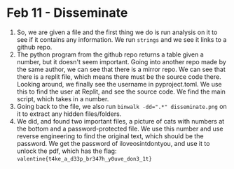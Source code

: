 # Feb 11 - Disseminate
1. So, we are given a file and the first thing we do is run analysis on it 
to see if it contains any information. We run `strings` and we see it 
links to a github repo. 
2. The python program from the github repo returns a table given a number, 
but it doesn't seem important. Going into another repo made by the same 
author, we can see that there is a mirror repo. We can see that there is a 
replit file, which means there must be the source code there. Looking 
around, we finally see the username in pyproject.toml. We use this to find 
the user at Replit, and see the source code. We find the main script, 
which takes in a number. 
3. Going back to the file, we also run `binwalk -dd=".*" disseminate.png` 
on it to extract any hidden files/folders. 
4. We did, and found two important files, a picture of cats with numbers 
at the bottom and a password-protected file. We use this number and use 
reverse engineering to find the original text, which should be the 
password. We get the password of iloveosintdontyou, and use it to unlock 
the pdf, which has the flag: `valentine{t4ke_a_d33p_br347h_y0uve_don3_1t}`

